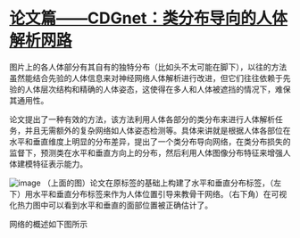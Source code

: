 # [论文篇——CDGnet：类分布导向的人体解析网路](https://github.com/nonameonuser/yjq-blog/issues/2)

图片上的各人体部分有其自有的独特分布（比如头不太可能在脚下），以往的方法虽然能结合先验的人体信息来对神经网络人体解析进行改进，但它们往往依赖于先验的人体层次结构和精确的人体姿态，这使得在多人和人体被遮挡的情况下，难保其通用性。

论文提出了一种有效的方法，该方法利用人体各部分的类分布来进行人体解析任务，并且无需额外的复杂网络如人体姿态检测等。具体来讲就是根据人体各部位在水平和垂直维度上明显的分布差异，提出了一个类分布导向网络，在类分布损失的监督下，预测类在水平和垂直方向上的分布，然后利用人体图像分布特征来增强人体建模特征表示能力。

![image](https://user-images.githubusercontent.com/49746391/195734770-06585e12-649f-421b-96fe-8040fe0f5996.png )
（上面的图）论文在原标签的基础上构建了水平和垂直分布标签，（左下）用水平和垂直分布标签来作为人体位置引导来教骨干网络。（右下角）在可视化热力图中可以看到水平和垂直的面部位置被正确估计了。

网络的概述如下图所示


